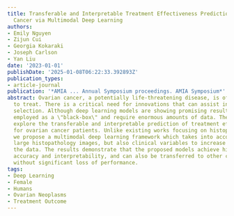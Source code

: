 ```yaml
---
title: Transferable and Interpretable Treatment Effectiveness Prediction for Ovarian
  Cancer via Multimodal Deep Learning
authors:
- Emily Nguyen
- Zijun Cui
- Georgia Kokaraki
- Joseph Carlson
- Yan Liu
date: '2023-01-01'
publishDate: '2025-01-08T06:22:33.392893Z'
publication_types:
- article-journal
publication: '*AMIA ... Annual Symposium proceedings. AMIA Symposium*'
abstract: Ovarian cancer, a potentially life-threatening disease, is often difficult
  to treat. There is a critical need for innovations that can assist in improved therapy
  selection. Although deep learning models are showing promising results, they are
  employed as a \"black-box\" and require enormous amounts of data. Therefore, we
  explore the transferable and interpretable prediction of treatment effectiveness
  for ovarian cancer patients. Unlike existing works focusing on histopathology images,
  we propose a multimodal deep learning framework which takes into account not only
  large histopathology images, but also clinical variables to increase the scope of
  the data. The results demonstrate that the proposed models achieve high prediction
  accuracy and interpretability, and can also be transferred to other cancer datasets
  without significant loss of performance.
tags:
- Deep Learning
- Female
- Humans
- Ovarian Neoplasms
- Treatment Outcome
---
```

